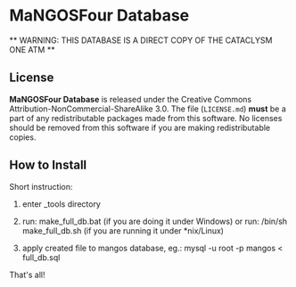 MaNGOSFour Database
==========

** WARNING: THIS DATABASE IS A DIRECT COPY OF THE CATACLYSM ONE ATM **

License
-------
**MaNGOSFour Database** is released under the Creative Commons Attribution-NonCommercial-ShareAlike 3.0.
The file (`LICENSE.md`) **must** be a part of any redistributable packages
made from this software.  No licenses should be removed from this software if
you are making redistributable copies.

How to Install
-------
Short instruction:

1. enter _tools directory

2. run: make_full_db.bat (if you are doing it under Windows) or run: /bin/sh make_full_db.sh (if you are running
   it under *nix/Linux)

3. apply created file to mangos database, eg.: mysql -u root -p mangos < full_db.sql

That's all!
